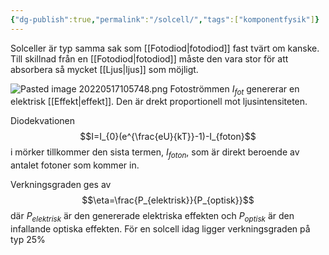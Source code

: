 ```yaml
---
{"dg-publish":true,"permalink":"/solcell/","tags":["komponentfysik"]}
---
```


Solceller är typ samma sak som [[Fotodiod\|fotodiod]] fast tvärt om kanske. Till skillnad från en [[Fotodiod\|fotodiod]] måste den vara stor för att absorbera så mycket [[Ljus\|ljus]] som möjligt.

![Pasted image 20220517105748.png](/img/user/images/Pasted%20image%2020220517105748.png)
Fotoströmmen $I_{fot}$ genererar en elektrisk [[Effekt\|effekt]]. Den är drekt proportionell mot ljusintensiteten. 

Diodekvationen
$$I=I_{0}(e^{\frac{eU}{kT}}-1)-I_{foton}$$
i mörker tillkommer den sista termen, $I_{foton}$, som är direkt beroende av antalet fotoner som kommer in.

Verkningsgraden ges av
$$\eta=\frac{P_{elektrisk}}{P_{optisk}}$$
där $P_{elektrisk}$ är den genererade elektriska effekten och $P_{optisk}$ är den infallande optiska effekten. För en solcell idag ligger verkningsgraden på typ 25%